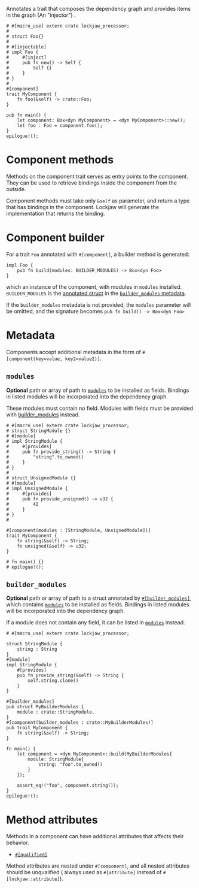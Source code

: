 Annotates a trait that composes the dependency graph and provides items in the graph (An "injector")
.

```
# #[macro_use] extern crate lockjaw_processor;
# 
# struct Foo{}
#
# #[injectable]
# impl Foo {
#     #[inject]
#     pub fn new() -> Self {
#         Self {}
#     }
# }
#
#[component]
trait MyComponent {
    fn foo(&self) -> crate::Foo;
}

pub fn main() {
    let component: Box<dyn MyComponent> = <dyn MyComponent>::new();
    let foo : Foo = component.foo();
}
epilogue!();
```

# Component methods

Methods on the component trait serves as entry points to the component. They can be used to retrieve
bindings inside the component from the outside.

Component methods must take only `&self` as parameter, and return a type that has bindings in the
component. Lockjaw will generate the implementation that returns the binding.

# Component builder

For a trait `Foo` annotated with `#[component]`, a builder method is generated:

```ignore
impl Foo {
    pub fn build(modules: BUILDER_MODULES) -> Box<dyn Foo>
}
```

which an instance of the component, with modules in `modules` installed.
`BUILDER_MODULES` is the [annotated struct](builder_modules) in the
[`builder_modules` metadata](#modules).

If the `builder_modules` metadata is not provided, the `modules` parameter will be omitted, and the
signature becomes `pub fn build() -> Box<dyn Foo>`

# Metadata

Components accept additional metadata in the form of `#[component(key=value, key2=value2)]`.

## `modules`

**Optional** path or array of path to
[`modules`](module) to be installed as fields. Bindings in listed modules will be incorporated into
the dependency graph.

These modules must contain no field. Modules with fields must be provided with
[builder_modules](#builder_modules) instead.

```
# #[macro_use] extern crate lockjaw_processor;
# struct StringModule {}
# #[module]
# impl StringModule {
#     #[provides]
#     pub fn provide_string() -> String {
#         "string".to_owned()
#     }
# }
#
# struct UnsignedModule {}
# #[module]
# impl UnsignedModule {
#     #[provides]
#     pub fn provide_unsigned() -> u32 {
#         42
#     }
# }
#

#[component(modules : [StringModule, UnsignedModule])]
trait MyComponent {
    fn string(&self) -> String;
    fn unsigned(&self) -> u32;
}

# fn main() {}
# epilogue!();
```

## `builder_modules`

**Optional** path or array of path to a struct annotated by
[`#[builder_modules]`](builder_modules), which contains
[`modules`](module) to be installed as fields. Bindings in listed modules will be incorporated into
the dependency graph.

If a module does not contain any field, it can be listed in [`modules`](#modules) instead.

```
# #[macro_use] extern crate lockjaw_processor;

struct StringModule {
    string : String
}
#[module]
impl StringModule {
    #[provides]
    pub fn provide_string(&self) -> String {
        self.string.clone()
    }
}

#[builder_modules]
pub struct MyBuilderModules {
    module : crate::StringModule,
}
#[component(builder_modules : crate::MyBuilderModules)]
pub trait MyComponent {
    fn string(&self) -> String;
}

fn main() {
    let component = <dyn MyComponent>::build(MyBuilderModules{
        module: StringModule{
            string: "foo".to_owned()
        }
    });
    
    assert_eq!("foo", component.string());
}
epilogue!();
```

# Method attributes

Methods in a component can have additional attributes that affects their behavior.

* [`#[qualified]`](component_attributes::qualified)

Method attributes are nested under `#[component]`, and all nested attributes should be unqualified (
always used as `#[attribute]` instead of `#[lockjaw::attribute]`).